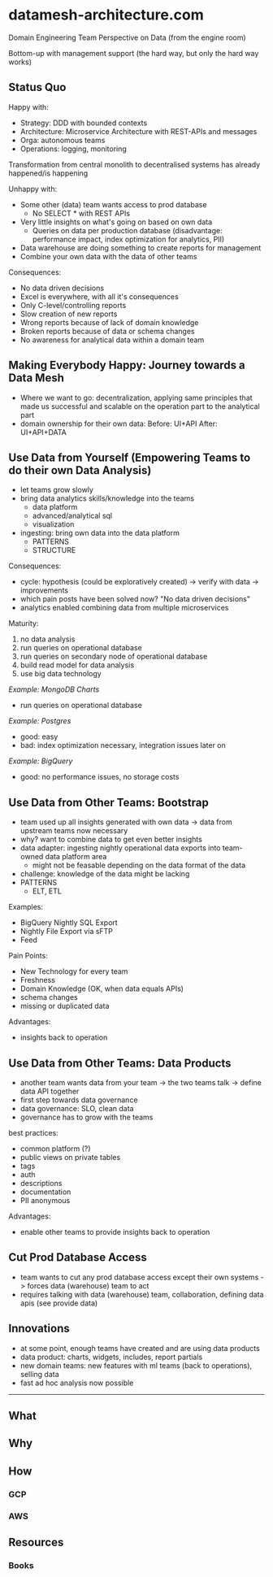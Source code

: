 # datamesh-architecture.com

Domain Engineering Team Perspective on Data (from the engine room)

Bottom-up with management support (the hard way, but only the hard way works)

## Status Quo

Happy with:

- Strategy: DDD with bounded contexts
- Architecture: Microservice Architecture with REST-APIs and messages
- Orga: autonomous teams
- Operations: logging, monitoring

Transformation from central monolith to decentralised systems has already happened/is happening

Unhappy with:

- Some other (data) team wants access to prod database
  - No SELECT * with REST APIs
- Very little insights on what's going on based on own data
  - Queries on data per production database (disadvantage: performance impact, index optimization for analytics, PII)
- Data warehouse are doing something to create reports for management
- Combine your own data with the data of other teams

Consequences:

- No data driven decisions
- Excel is everywhere, with all it's consequences
- Only C-level/controlling reports
- Slow creation of new reports
- Wrong reports because of lack of domain knowledge
- Broken reports because of data or schema changes
- No awareness for analytical data within a domain team

## Making Everybody Happy: Journey towards a Data Mesh

- Where we want to go: decentralization, applying same principles that made us successful and scalable on the operation part to the analytical part
- domain ownership for their own data: Before: UI+API After: UI+API+DATA

## Use Data from Yourself (Empowering Teams to do their own Data Analysis)

- let teams grow slowly
- bring data analytics skills/knowledge into the teams
  - data platform
  - advanced/analytical sql
  - visualization
- ingesting: bring own data into the data platform
  - PATTERNS
  - STRUCTURE

Consequences:
- cycle: hypothesis (could be exploratively created) -> verify with data -> improvements
- which pain posts have been solved now? "No data driven decisions"
- analytics enabled combining data from multiple microservices

Maturity:
1. no data analysis
2. run queries on operational database
3. run queries on secondary node of operational database
4. build read model for data analysis
5. use big data technology

_Example: MongoDB Charts_

- run queries on operational database 

_Example: Postgres_

- good: easy
- bad: index optimization necessary, integration issues later on

_Example: BigQuery_

- good: no performance issues, no storage costs

## Use Data from Other Teams: Bootstrap

- team used up all insights generated with own data -> data from upstream teams now necessary
- why? want to combine data to get even better insights
- data adapter: ingesting nightly operational data exports into team-owned data platform area
  - might not be feasable depending on the data format of the data
- challenge: knowledge of the data might be lacking
- PATTERNS
  - ELT, ETL

Examples: 
- BigQuery Nightly SQL Export
- Nightly File Export via sFTP
- Feed

Pain Points:
- New Technology for every team
- Freshness
- Domain Knowledge (OK, when data equals APIs)
- schema changes
- missing or duplicated data

Advantages:
- insights back to operation

## Use Data from Other Teams: Data Products

- another team wants data from your team -> the two teams talk -> define data API together
- first step towards data governance
- data governance: SLO, clean data
- governance has to grow with the teams

best practices:
- common platform (?)
- public views on private tables
- tags
- auth
- descriptions
- documentation
- PII anonymous

Advantages:
- enable other teams to provide insights back to operation

## Cut Prod Database Access

- team wants to cut any prod database access except their own systems -> forces data (warehouse) team to act
- requires talking with data (warehouse) team, collaboration, defining data apis (see provide data)

## Innovations

- at some point, enough teams have created and are using data products
- data product: charts, widgets, includes, report partials
- new domain teams: new features with ml teams (back to operations), selling data
- fast ad hoc analysis now possible




---

## What

## Why

## How

### GCP

### AWS

## Resources

### Books
